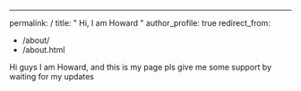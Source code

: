 ---
permalink: /
title: " Hi, I am Howard "
author_profile: true
redirect_from: 
  - /about/
  - /about.html

Hi guys I am Howard, and this is my page pls give me some support by waiting for my updates 












